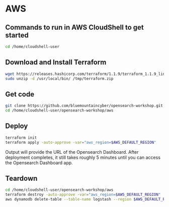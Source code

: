 # AWS

## Commands to run in AWS CloudShell to get started

```bash
cd /home/cloudshell-user
```

## Download and Install Terraform

```bash
wget https://releases.hashicorp.com/terraform/1.1.9/terraform_1.1.9_linux_amd64.zip -O /tmp/terraform.zip
sudo unzip -d /usr/local/bin/ /tmp/terraform.zip
```

## Get code

```bash
git clone https://github.com/bluemountaincyber/opensearch-workshop.git
cd /home/cloudshell-user/opensearch-workshop/aws
```

## Deploy

```bash
terraform init
terraform apply -auto-approve -var="aws_region=$AWS_DEFAULT_REGION"
```

Output will provide the URL of the Opensearch Dashboard. After deployment completes, it still takes roughly 5 minutes until you can access the Opensearch Dashboard app.

## Teardown

```bash
cd /home/cloudshell-user/opensearch-workshop/aws
terraform destroy -auto-approve -var="aws_region=$AWS_DEFAULT_REGION"
aws dynamodb delete-table --table-name logstash --region $AWS_DEFAULT_REGION
```